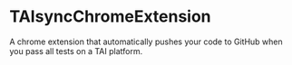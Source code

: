 # TAIsyncChromeExtension
A chrome extension that automatically pushes your code to GitHub when you pass all tests on a TAI platform.
